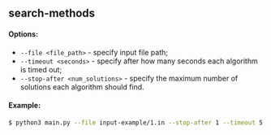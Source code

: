 ## search-methods

#### Options:

* `--file <file_path>` - specify input file path;
* `--timeout <seconds>` - specify after how many seconds each algorithm is timed out;
* `--stop-after <num_solutions>` - specify the maximum number of solutions each algorithm should find.

#### Example:

```sh
$ python3 main.py --file input-example/1.in --stop-after 1 --timeout 5
```
